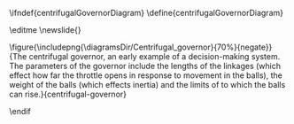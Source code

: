 \ifndef{centrifugalGovernorDiagram}
\define{centrifugalGovernorDiagram}

\editme
\newslide{}

\figure{\includepng{\diagramsDir/Centrifugal_governor}{70%}{negate}}{The centrifugal governor, an early example of a decision-making system. The parameters of the governor include the lengths of the linkages (which effect how far the throttle opens in response to movement in the balls), the weight of the balls (which effects inertia) and the limits of to which the balls can rise.}{centrifugal-governor}

\endif
